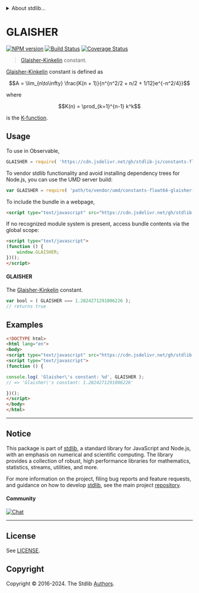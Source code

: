 <!--

@license Apache-2.0

Copyright (c) 2018 The Stdlib Authors.

Licensed under the Apache License, Version 2.0 (the "License");
you may not use this file except in compliance with the License.
You may obtain a copy of the License at

   http://www.apache.org/licenses/LICENSE-2.0

Unless required by applicable law or agreed to in writing, software
distributed under the License is distributed on an "AS IS" BASIS,
WITHOUT WARRANTIES OR CONDITIONS OF ANY KIND, either express or implied.
See the License for the specific language governing permissions and
limitations under the License.

-->


<details>
  <summary>
    About stdlib...
  </summary>
  <p>We believe in a future in which the web is a preferred environment for numerical computation. To help realize this future, we've built stdlib. stdlib is a standard library, with an emphasis on numerical and scientific computation, written in JavaScript (and C) for execution in browsers and in Node.js.</p>
  <p>The library is fully decomposable, being architected in such a way that you can swap out and mix and match APIs and functionality to cater to your exact preferences and use cases.</p>
  <p>When you use stdlib, you can be absolutely certain that you are using the most thorough, rigorous, well-written, studied, documented, tested, measured, and high-quality code out there.</p>
  <p>To join us in bringing numerical computing to the web, get started by checking us out on <a href="https://github.com/stdlib-js/stdlib">GitHub</a>, and please consider <a href="https://opencollective.com/stdlib">financially supporting stdlib</a>. We greatly appreciate your continued support!</p>
</details>

# GLAISHER

[![NPM version][npm-image]][npm-url] [![Build Status][test-image]][test-url] [![Coverage Status][coverage-image]][coverage-url] <!-- [![dependencies][dependencies-image]][dependencies-url] -->

> [Glaisher-Kinkelin][glaisher-constant] constant.

<section class="intro">

[Glaisher-Kinkelin][glaisher-constant] constant is defined as

<!-- <equation class="equation" label="eq:glaisher_kinkelin_constant" align="center" raw="A = \lim_{n\to\infty} \frac{K(n + 1)}{n^{n^2/2 + n/2 + 1/12}e^{-n^2/4}}" alt="Glaisher-Kinkelin constant"> -->

```math
A = \lim_{n\to\infty} \frac{K(n + 1)}{n^{n^2/2 + n/2 + 1/12}e^{-n^2/4}}
```

<!-- <div class="equation" align="center" data-raw-text="A = \lim_{n\to\infty} \frac{K(n + 1)}{n^{n^2/2 + n/2 + 1/12}e^{-n^2/4}}" data-equation="eq:glaisher_kinkelin_constant">
    <img src="https://cdn.jsdelivr.net/gh/stdlib-js/stdlib@6e1cf583c4854b3d982f22f361f53a30c9f552dc/lib/node_modules/@stdlib/constants/float64/glaisher-kinkelin/docs/img/equation_glaisher_kinkelin_constant.svg" alt="Glaisher-Kinkelin constant">
    <br>
</div> -->

<!-- </equation> -->

where

<!-- <equation class="equation" label="eq:k_function" align="center" raw="K(n) = \prod_{k=1}^{n-1} k^k" alt="K-function"> -->

```math
K(n) = \prod_{k=1}^{n-1} k^k
```

<!-- <div class="equation" align="center" data-raw-text="K(n) = \prod_{k=1}^{n-1} k^k" data-equation="eq:k_function">
    <img src="https://cdn.jsdelivr.net/gh/stdlib-js/stdlib@6e1cf583c4854b3d982f22f361f53a30c9f552dc/lib/node_modules/@stdlib/constants/float64/glaisher-kinkelin/docs/img/equation_k_function.svg" alt="K-function">
    <br>
</div> -->

<!-- </equation> -->

is the [K-function][k-function].

</section>

<!-- /.intro -->



<section class="usage">

## Usage

To use in Observable,

```javascript
GLAISHER = require( 'https://cdn.jsdelivr.net/gh/stdlib-js/constants-float64-glaisher-kinkelin@umd/browser.js' )
```

To vendor stdlib functionality and avoid installing dependency trees for Node.js, you can use the UMD server build:

```javascript
var GLAISHER = require( 'path/to/vendor/umd/constants-float64-glaisher-kinkelin/index.js' )
```

To include the bundle in a webpage,

```html
<script type="text/javascript" src="https://cdn.jsdelivr.net/gh/stdlib-js/constants-float64-glaisher-kinkelin@umd/browser.js"></script>
```

If no recognized module system is present, access bundle contents via the global scope:

```html
<script type="text/javascript">
(function () {
    window.GLAISHER;
})();
</script>
```

#### GLAISHER

The [Glaisher-Kinkelin][glaisher-constant] constant.

```javascript
var bool = ( GLAISHER === 1.2824271291006226 );
// returns true
```

</section>

<!-- /.usage -->

<section class="examples">

## Examples

<!-- TODO: better example -->

<!-- eslint no-undef: "error" -->

```html
<!DOCTYPE html>
<html lang="en">
<body>
<script type="text/javascript" src="https://cdn.jsdelivr.net/gh/stdlib-js/constants-float64-glaisher-kinkelin@umd/browser.js"></script>
<script type="text/javascript">
(function () {

console.log( 'Glaisher\'s constant: %d', GLAISHER );
// => 'Glaisher\'s constant: 1.2824271291006226'

})();
</script>
</body>
</html>
```

</section>

<!-- /.examples -->

<!-- C interface documentation. -->



<!-- Section for related `stdlib` packages. Do not manually edit this section, as it is automatically populated. -->

<section class="related">

</section>

<!-- /.related -->

<!-- Section for all links. Make sure to keep an empty line after the `section` element and another before the `/section` close. -->


<section class="main-repo" >

* * *

## Notice

This package is part of [stdlib][stdlib], a standard library for JavaScript and Node.js, with an emphasis on numerical and scientific computing. The library provides a collection of robust, high performance libraries for mathematics, statistics, streams, utilities, and more.

For more information on the project, filing bug reports and feature requests, and guidance on how to develop [stdlib][stdlib], see the main project [repository][stdlib].

#### Community

[![Chat][chat-image]][chat-url]

---

## License

See [LICENSE][stdlib-license].


## Copyright

Copyright &copy; 2016-2024. The Stdlib [Authors][stdlib-authors].

</section>

<!-- /.stdlib -->

<!-- Section for all links. Make sure to keep an empty line after the `section` element and another before the `/section` close. -->

<section class="links">

[npm-image]: http://img.shields.io/npm/v/@stdlib/constants-float64-glaisher-kinkelin.svg
[npm-url]: https://npmjs.org/package/@stdlib/constants-float64-glaisher-kinkelin

[test-image]: https://github.com/stdlib-js/constants-float64-glaisher-kinkelin/actions/workflows/test.yml/badge.svg?branch=main
[test-url]: https://github.com/stdlib-js/constants-float64-glaisher-kinkelin/actions/workflows/test.yml?query=branch:main

[coverage-image]: https://img.shields.io/codecov/c/github/stdlib-js/constants-float64-glaisher-kinkelin/main.svg
[coverage-url]: https://codecov.io/github/stdlib-js/constants-float64-glaisher-kinkelin?branch=main

<!--

[dependencies-image]: https://img.shields.io/david/stdlib-js/constants-float64-glaisher-kinkelin.svg
[dependencies-url]: https://david-dm.org/stdlib-js/constants-float64-glaisher-kinkelin/main

-->

[chat-image]: https://img.shields.io/gitter/room/stdlib-js/stdlib.svg
[chat-url]: https://app.gitter.im/#/room/#stdlib-js_stdlib:gitter.im

[stdlib]: https://github.com/stdlib-js/stdlib

[stdlib-authors]: https://github.com/stdlib-js/stdlib/graphs/contributors

[umd]: https://github.com/umdjs/umd
[es-module]: https://developer.mozilla.org/en-US/docs/Web/JavaScript/Guide/Modules

[deno-url]: https://github.com/stdlib-js/constants-float64-glaisher-kinkelin/tree/deno
[umd-url]: https://github.com/stdlib-js/constants-float64-glaisher-kinkelin/tree/umd
[esm-url]: https://github.com/stdlib-js/constants-float64-glaisher-kinkelin/tree/esm
[branches-url]: https://github.com/stdlib-js/constants-float64-glaisher-kinkelin/blob/main/branches.md

[stdlib-license]: https://raw.githubusercontent.com/stdlib-js/constants-float64-glaisher-kinkelin/main/LICENSE

[glaisher-constant]: https://en.wikipedia.org/wiki/Glaisher%E2%80%93Kinkelin_constant

[k-function]: https://en.wikipedia.org/wiki/K-function

</section>

<!-- /.links -->
